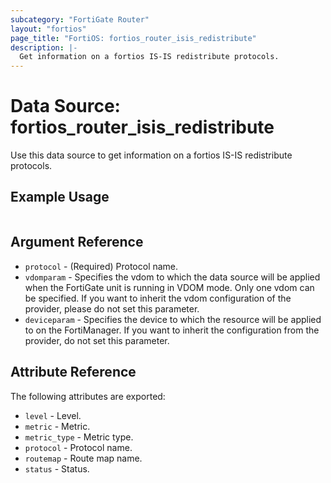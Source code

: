 ```yaml
---
subcategory: "FortiGate Router"
layout: "fortios"
page_title: "FortiOS: fortios_router_isis_redistribute"
description: |-
  Get information on a fortios IS-IS redistribute protocols.
---
```


# Data Source: fortios_router_isis_redistribute
Use this data source to get information on a fortios IS-IS redistribute protocols.


## Example Usage

```hcl

```

## Argument Reference

* `protocol` - (Required) Protocol name.
* `vdomparam` - Specifies the vdom to which the data source will be applied when the FortiGate unit is running in VDOM mode. Only one vdom can be specified. If you want to inherit the vdom configuration of the provider, please do not set this parameter.
* `deviceparam` - Specifies the device to which the resource will be applied to on the FortiManager. If you want to inherit the configuration from the provider, do not set this parameter.

## Attribute Reference

The following attributes are exported:

* `level` - Level.
* `metric` - Metric.
* `metric_type` - Metric type.
* `protocol` - Protocol name.
* `routemap` - Route map name.
* `status` - Status.
